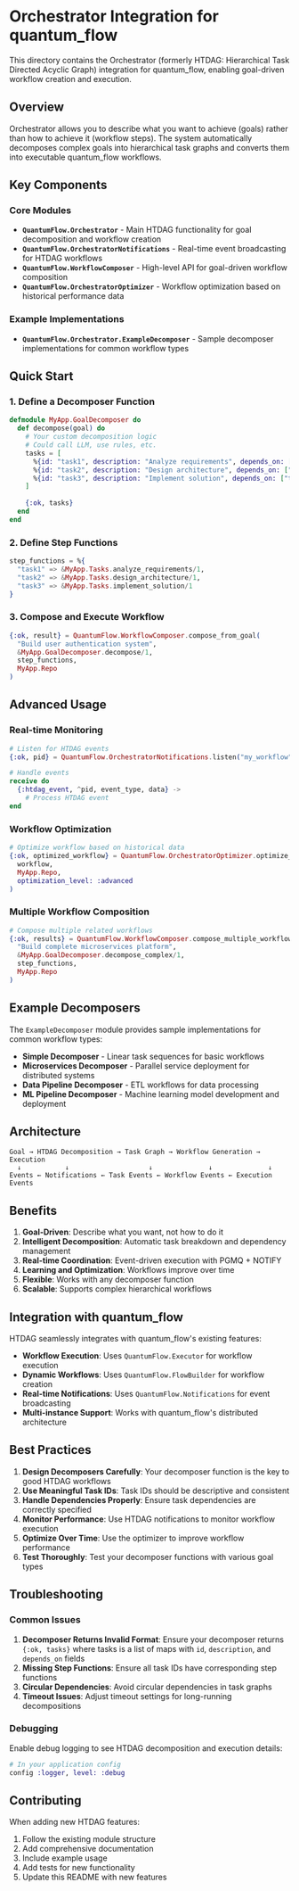 # Orchestrator Integration for quantum_flow

This directory contains the Orchestrator (formerly HTDAG: Hierarchical Task Directed Acyclic Graph) integration for quantum_flow, enabling goal-driven workflow creation and execution.

## Overview

Orchestrator allows you to describe what you want to achieve (goals) rather than how to achieve it (workflow steps). The system automatically decomposes complex goals into hierarchical task graphs and converts them into executable quantum_flow workflows.

## Key Components

### Core Modules

- **`QuantumFlow.Orchestrator`** - Main HTDAG functionality for goal decomposition and workflow creation
- **`QuantumFlow.OrchestratorNotifications`** - Real-time event broadcasting for HTDAG workflows
- **`QuantumFlow.WorkflowComposer`** - High-level API for goal-driven workflow composition
- **`QuantumFlow.OrchestratorOptimizer`** - Workflow optimization based on historical performance data

### Example Implementations

- **`QuantumFlow.Orchestrator.ExampleDecomposer`** - Sample decomposer implementations for common workflow types

## Quick Start

### 1. Define a Decomposer Function

```elixir
defmodule MyApp.GoalDecomposer do
  def decompose(goal) do
    # Your custom decomposition logic
    # Could call LLM, use rules, etc.
    tasks = [
      %{id: "task1", description: "Analyze requirements", depends_on: []},
      %{id: "task2", description: "Design architecture", depends_on: ["task1"]},
      %{id: "task3", description: "Implement solution", depends_on: ["task2"]}
    ]
    
    {:ok, tasks}
  end
end
```

### 2. Define Step Functions

```elixir
step_functions = %{
  "task1" => &MyApp.Tasks.analyze_requirements/1,
  "task2" => &MyApp.Tasks.design_architecture/1,
  "task3" => &MyApp.Tasks.implement_solution/1
}
```

### 3. Compose and Execute Workflow

```elixir
{:ok, result} = QuantumFlow.WorkflowComposer.compose_from_goal(
  "Build user authentication system",
  &MyApp.GoalDecomposer.decompose/1,
  step_functions,
  MyApp.Repo
)
```

## Advanced Usage

### Real-time Monitoring

```elixir
# Listen for HTDAG events
{:ok, pid} = QuantumFlow.OrchestratorNotifications.listen("my_workflow", MyApp.Repo)

# Handle events
receive do
  {:htdag_event, ^pid, event_type, data} ->
    # Process HTDAG event
end
```

### Workflow Optimization

```elixir
# Optimize workflow based on historical data
{:ok, optimized_workflow} = QuantumFlow.OrchestratorOptimizer.optimize_workflow(
  workflow,
  MyApp.Repo,
  optimization_level: :advanced
)
```

### Multiple Workflow Composition

```elixir
# Compose multiple related workflows
{:ok, results} = QuantumFlow.WorkflowComposer.compose_multiple_workflows(
  "Build complete microservices platform",
  &MyApp.GoalDecomposer.decompose_complex/1,
  step_functions,
  MyApp.Repo
)
```

## Example Decomposers

The `ExampleDecomposer` module provides sample implementations for common workflow types:

- **Simple Decomposer** - Linear task sequences for basic workflows
- **Microservices Decomposer** - Parallel service deployment for distributed systems
- **Data Pipeline Decomposer** - ETL workflows for data processing
- **ML Pipeline Decomposer** - Machine learning model development and deployment

## Architecture

```
Goal → HTDAG Decomposition → Task Graph → Workflow Generation → Execution
  ↓           ↓                    ↓              ↓              ↓
Events ← Notifications ← Task Events ← Workflow Events ← Execution Events
```

## Benefits

1. **Goal-Driven**: Describe what you want, not how to do it
2. **Intelligent Decomposition**: Automatic task breakdown and dependency management
3. **Real-time Coordination**: Event-driven execution with PGMQ + NOTIFY
4. **Learning and Optimization**: Workflows improve over time
5. **Flexible**: Works with any decomposer function
6. **Scalable**: Supports complex hierarchical workflows

## Integration with quantum_flow

HTDAG seamlessly integrates with quantum_flow's existing features:

- **Workflow Execution**: Uses `QuantumFlow.Executor` for workflow execution
- **Dynamic Workflows**: Uses `QuantumFlow.FlowBuilder` for workflow creation
- **Real-time Notifications**: Uses `QuantumFlow.Notifications` for event broadcasting
- **Multi-instance Support**: Works with quantum_flow's distributed architecture

## Best Practices

1. **Design Decomposers Carefully**: Your decomposer function is the key to good HTDAG workflows
2. **Use Meaningful Task IDs**: Task IDs should be descriptive and consistent
3. **Handle Dependencies Properly**: Ensure task dependencies are correctly specified
4. **Monitor Performance**: Use HTDAG notifications to monitor workflow execution
5. **Optimize Over Time**: Use the optimizer to improve workflow performance
6. **Test Thoroughly**: Test your decomposer functions with various goal types

## Troubleshooting

### Common Issues

1. **Decomposer Returns Invalid Format**: Ensure your decomposer returns `{:ok, tasks}` where tasks is a list of maps with `id`, `description`, and `depends_on` fields
2. **Missing Step Functions**: Ensure all task IDs have corresponding step functions
3. **Circular Dependencies**: Avoid circular dependencies in task graphs
4. **Timeout Issues**: Adjust timeout settings for long-running decompositions

### Debugging

Enable debug logging to see HTDAG decomposition and execution details:

```elixir
# In your application config
config :logger, level: :debug
```

## Contributing

When adding new HTDAG features:

1. Follow the existing module structure
2. Add comprehensive documentation
3. Include example usage
4. Add tests for new functionality
5. Update this README with new features